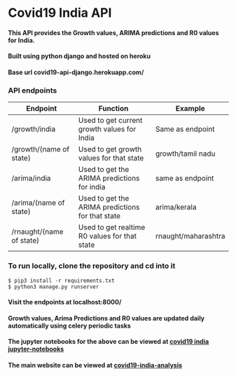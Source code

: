 # Covid19 India API 

#### This API provides the Growth values, ARIMA predictions and R0 values for India.

#### Built using python django and hosted on heroku

#### Base url covid19-api-django.herokuapp.com/

### API endpoints

Endpoint | Function | Example
--- | --- | ---
/growth/india  |   Used to get current growth values for India | Same as endpoint
/growth/(name of state) | Used to get growth values for that state | growth/tamil nadu
/arima/india | Used to get the ARIMA predictions for india | same as endpoint
/arima/(name of state) | Used to get the ARIMA predictions for that state   | arima/kerala
/rnaught/(name of state) | Used to get realtime R0 values for that state | rnaught/maharashtra 

### To run locally, clone the repository and cd into it
```
$ pip3 install -r requirements.txt
$ python3 manage.py runserver
```
#### Visit the endpoints at localhost:8000/

#### Growth values, Arima Predictions and R0 values are updated daily automatically using celery periodic tasks

#### The jupyter notebooks for the above can be viewed at [covid19 india jupyter-notebooks](https://github.com/menon99/covid19-india-jupyter-notebooks)

#### The main website can be viewed at [covid19-india-analysis](https://covid19-india-analysis.herokuapp.com/home)
